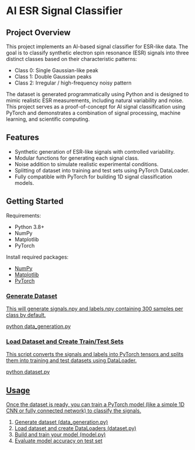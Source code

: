 <h1>AI ESR Signal Classifier</h1>

<h2>Project Overview</h2>
<p>This project implements an AI-based signal classifier for ESR-like data. The goal is to classify synthetic electron spin resonance (ESR) signals into three distinct classes based on their characteristic patterns:</p>
<ul>
  <li>Class 0: Single Gaussian-like peak</li>
  <li>Class 1: Double Gaussian peaks</li>
  <li>Class 2: Irregular / high-frequency noisy pattern</li>
</ul>

The dataset is generated programmatically using Python and is designed to mimic realistic ESR measurements, including natural variability and noise. This project serves as a proof-of-concept for AI signal classification using PyTorch and demonstrates a combination of signal processing, machine learning, and scientific computing.

<h2>Features</h2>
<ul>
  <li>Synthetic generation of ESR-like signals with controlled variability.</li>
  <li>Modular functions for generating each signal class.</li>
  <li>Noise addition to simulate realistic experimental conditions.</li>
  <li>Splitting of dataset into training and test sets using PyTorch DataLoader.</li>
  <li>Fully compatible with PyTorch for building 1D signal classification models.</li>
</ul>

<h2>Getting Started</h2>
Requirements:
<ul>
  <li>Python 3.8+</li>
  <li>NumPy</li>
  <li>Matplotlib</li>
  <li>PyTorch</li>
</ul>
Install required packages: 
<ul>
  <li><a href="https://numpy.org/install/">NumPy</a></li>
  <li><a href="https://matplotlib.org/stable/install/index.html">Matplotlib</li>
  <li><a href="https://pytorch.org/get-started/locally/">PyTorch</li>
</ul>

<h3>Generate Dataset</h3>
<p>This will generate signals.npy and labels.npy containing 300 samples per class by default.</p>
python data_generation.py 

<h3>Load Dataset and Create Train/Test Sets</h3>
<p>This script converts the signals and labels into PyTorch tensors and splits them into training and test datasets using DataLoader.</p>
python dataset.py 

<h2>Usage</h2>
<p>Once the dataset is ready, you can train a PyTorch model (like a simple 1D CNN or fully connected network) to classify the signals.</p>

1. Generate dataset (data_generation.py)
2. Load dataset and create DataLoaders (dataset.py)
3. Build and train your model (model.py)
4. Evaluate model accuracy on test set
